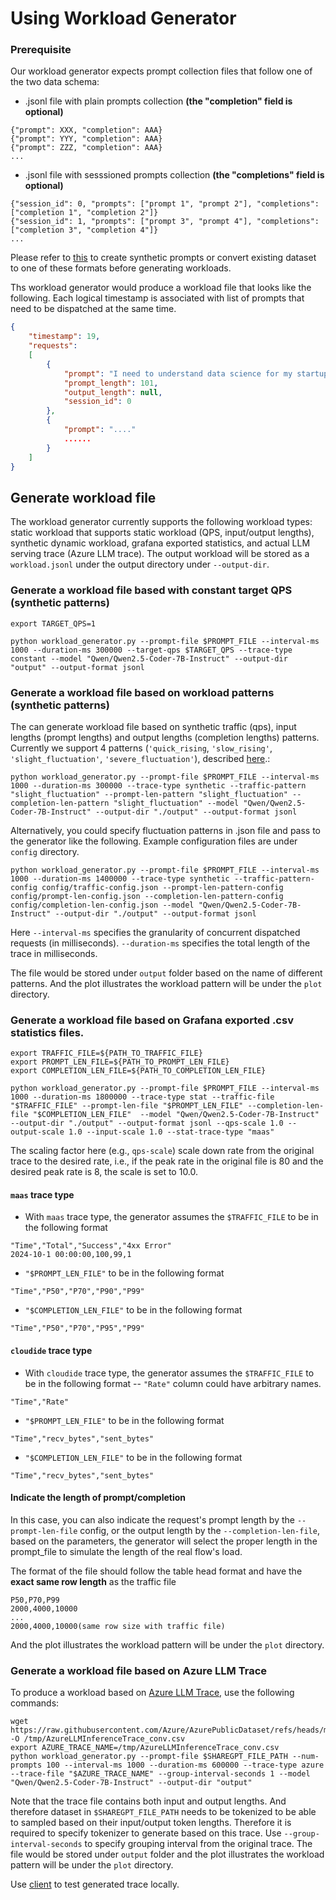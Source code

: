 # Using Workload Generator

### Prerequisite

Our workload generator expects prompt collection files that follow one of the two data schema:
* .jsonl file with plain prompts collection **(the "completion" field is optional)**
```
{"prompt": XXX, "completion": AAA}
{"prompt": YYY, "completion": AAA}
{"prompt": ZZZ, "completion": AAA}
...
```
* .jsonl file with sesssioned prompts collection **(the "completions" field is optional)**
```
{"session_id": 0, "prompts": ["prompt 1", "prompt 2"], "completions": ["completion 1", "completion 2"]}
{"session_id": 1, "prompts": ["prompt 3", "prompt 4"], "completions": ["completion 3", "completion 4"]}
...
```
Please refer to [this](../dataset-generator/README.md) to create synthetic prompts or convert existing dataset to one of these formats before generating workloads. 


Ths workload generator would produce a workload file that looks like the following. Each logical timestamp is associated with list of prompts that need to be dispatched at the same time. 

```json
{
    "timestamp": 19, 
    "requests": 
    [
        {
            "prompt": "I need to understand data science for my startup idea. Can you help? Could you also explain how this relates to natural language processing? For context, I have experience with cybersecurity but I'm new to this specific area. I've been trying to understand this concept for months and would appreciate a clear explanation. I'm asking because I need to deploy a machine learning model for a project. For context, I have experience with cryptocurrency but I'm new to this specific area. Could you", 
            "prompt_length": 101, 
            "output_length": null,
            "session_id": 0
        },
        {
            "prompt": "...."
            ......
        }
    ]
}
```

## Generate workload file

The workload generator currently supports the following workload types: static workload that supports static workload (QPS, input/output lengths), synthetic dynamic workload, grafana exported statistics, and actual LLM serving trace (Azure LLM trace). The output workload will be stored as a `workload.jsonl` under the output directory under `--output-dir`. 

### Generate a workload file based with constant target QPS (synthetic patterns)

```shell
export TARGET_QPS=1

python workload_generator.py --prompt-file $PROMPT_FILE --interval-ms 1000 --duration-ms 300000 --target-qps $TARGET_QPS --trace-type constant --model "Qwen/Qwen2.5-Coder-7B-Instruct" --output-dir "output" --output-format jsonl 
```

### Generate a workload file based on workload patterns (synthetic patterns)

The can generate workload file based on synthetic traffic (qps), input lengths (prompt lengths) and output lengths (completion lengths) patterns. Currently we support 4 patterns (`'quick_rising`, `'slow_rising'`, `'slight_fluctuation'`, `'severe_fluctuation'`), described [here](https://github.com/vllm-project/aibrix/blob/main/benchmarks/autoscaling/bench_workload_generator.py).:
```shell
python workload_generator.py --prompt-file $PROMPT_FILE --interval-ms 1000 --duration-ms 300000 --trace-type synthetic --traffic-pattern "slight_fluctuation" --prompt-len-pattern "slight_fluctuation" --completion-len-pattern "slight_fluctuation" --model "Qwen/Qwen2.5-Coder-7B-Instruct" --output-dir "./output" --output-format jsonl 
```

Alternatively, you could specify fluctuation patterns in .json file and pass to the generator like the following. Example configuration files are under `config` directory.
```shell
python workload_generator.py --prompt-file $PROMPT_FILE --interval-ms 1000 --duration-ms 1400000 --trace-type synthetic --traffic-pattern-config config/traffic-config.json --prompt-len-pattern-config config/prompt-len-config.json --completion-len-pattern-config config/completion-len-config.json --model "Qwen/Qwen2.5-Coder-7B-Instruct" --output-dir "./output" --output-format jsonl 
```


Here `--interval-ms` specifies the granularity of concurrent dispatched requests (in milliseconds). `--duration-ms` specifies the total length of the trace in milliseconds.

The file would be stored under `output` folder based on the name of different patterns. And the plot illustrates the workload pattern will be under the `plot` directory. 

### Generate a workload file based on Grafana exported .csv statistics files.

```shell
export TRAFFIC_FILE=${PATH_TO_TRAFFIC_FILE}
export PROMPT_LEN_FILE=${PATH_TO_PROMPT_LEN_FILE}
export COMPLETION_LEN_FILE=${PATH_TO_COMPLETION_LEN_FILE}

python workload_generator.py --prompt-file $PROMPT_FILE --interval-ms 1000 --duration-ms 1800000 --trace-type stat --traffic-file "$TRAFFIC_FILE" --prompt-len-file "$PROMPT_LEN_FILE" --completion-len-file "$COMPLETION_LEN_FILE"  --model "Qwen/Qwen2.5-Coder-7B-Instruct" --output-dir "./output" --output-format jsonl --qps-scale 1.0 --output-scale 1.0 --input-scale 1.0 --stat-trace-type "maas" 
```

The scaling factor here (e.g., `qps-scale`) scale down rate from the original trace to the desired rate, i.e., if the peak rate in the original file is 80 and the desired peak rate is 8, the scale is set to 10.0. 

#### `maas` trace type 
- With `maas` trace type, the generator assumes the `$TRAFFIC_FILE` to be in the following format
```
"Time","Total","Success","4xx Error"
2024-10-1 00:00:00,100,99,1
```

- `"$PROMPT_LEN_FILE"` to be in the following format
```
"Time","P50","P70","P90","P99"
```

- `"$COMPLETION_LEN_FILE"` to be in the following format
```
"Time","P50","P70","P95","P99"
```

#### `cloudide` trace type 
- With `cloudide` trace type, the generator assumes the `$TRAFFIC_FILE` to be in the following format -- `"Rate"` column could have arbitrary names. 
```
"Time","Rate"
```

- `"$PROMPT_LEN_FILE"` to be in the following format
```
"Time","recv_bytes","sent_bytes"
```

- `"$COMPLETION_LEN_FILE"` to be in the following format
```
"Time","recv_bytes","sent_bytes"
```

#### Indicate the length of prompt/completion
In this case, you can also indicate the request's prompt length by the `--prompt-len-file` config, or the output length by the `--completion-len-file`,
based on the parameters, the generator will select the proper length in the prompt_file to simulate the length of the real flow's load.

The format of the file should follow the table head format and have the **exact same row length** as the traffic file
```
P50,P70,P99
2000,4000,10000
...
2000,4000,10000(same row size with traffic file)
```

And the plot illustrates the workload pattern will be under the `plot` directory. 


### Generate a workload file based on Azure LLM Trace

To produce a workload based on [Azure LLM Trace](https://github.com/Azure/AzurePublicDataset/tree/master/data), use the following commands:

```
wget https://raw.githubusercontent.com/Azure/AzurePublicDataset/refs/heads/master/data/AzureLLMInferenceTrace_conv.csv -O /tmp/AzureLLMInferenceTrace_conv.csv
export AZURE_TRACE_NAME=/tmp/AzureLLMInferenceTrace_conv.csv
python workload_generator.py --prompt-file $SHAREGPT_FILE_PATH --num-prompts 100 --interval-ms 1000 --duration-ms 600000 --trace-type azure --trace-file "$AZURE_TRACE_NAME" --group-interval-seconds 1 --model "Qwen/Qwen2.5-Coder-7B-Instruct" --output-dir "output"
```

Note that the trace file contains both input and output lengths. And therefore dataset in `$SHAREGPT_FILE_PATH` needs to be tokenized to be able to sampled based on their input/output token lengths. Therefore it is required to specify tokenizer to generate based on this trace. Use `--group-interval-seconds` to specify grouping interval from the original trace. The file would be stored under `output` folder and the plot illustrates the workload pattern will be under the `plot` directory.


Use [client](../client/README.md) to test generated trace locally. 